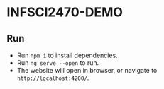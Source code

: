 # INFSCI2470-DEMO

## Run

- Run `npm i` to install dependencies. 
- Run `ng serve --open` to run. 
- The website will open in browser, or navigate to `http://localhost:4200/`. 

